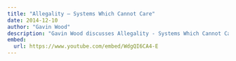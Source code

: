 ```yaml
---
title: "Allegality – Systems Which Cannot Care"
date: 2014-12-10
author: "Gavin Wood"
description: "Gavin Wood discusses Allegality - Systems Which Cannot Care, December 10, 2014"
embed:
  url: https://www.youtube.com/embed/WdgQI6CA4-E
---
```

